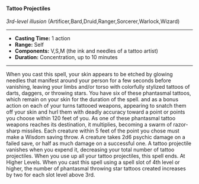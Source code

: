 #### Tattoo Projectiles
*3rd-level illusion* (Artificer,Bard,Druid,Ranger,Sorcerer,Warlock,Wizard)
___
- **Casting Time:** 1 action
- **Range:** Self
- **Components:** V,S,M (the ink and needles of a tattoo artist)
- **Duration:** Concentration, up to 10 minutes
---
When you cast this spell, your skin appears to be
etched by glowing needles that manifest around
your person for a few seconds before vanishing,
leaving your limbs and/or torso with colorfully
stylized tattoos of darts, daggers, or throwing stars.
You have six of these phantasmal tattoos, which
remain on your skin for the duration of the spell.
and as a bonus action on each of your turns
tattooed weapons, appearing to snatch them off
your skin and hurl them with deadly accuracy
toward a point or points you choose within 120 feet
of you. As one of these phantasmal tattoo weapons
reaches its destination, it multiplies, becoming a
swarm of razor-sharp missiles. Each creature within
5 feet of the point you chose must make a Wisdom
saving throw. A creature takes 2d6 psychic damage
on a failed save, or half as much damage on a
successful one.
A tattoo projectile vanishes when you expend it,
decreasing your total number of tattoo projectiles.
When you use up all your tattoo projectiles, this
spell ends.
At Higher Levels. When you cast this spell using
a spell slot of 4th level or higher, the number of
phantasmal throwing star tattoos created increases
by two for each slot level above 3rd. 
